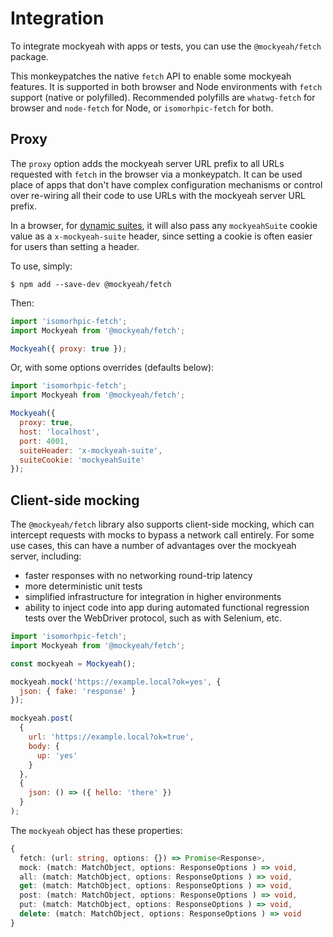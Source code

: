 # Integration

To integrate mockyeah with apps or tests, you can use the `@mockyeah/fetch` package.

This monkeypatches the native `fetch` API to enable some mockyeah features. It is supported in both browser and Node environments with `fetch` support (native or polyfilled). Recommended polyfills are `whatwg-fetch` for browser and `node-fetch` for Node, or `isomorhpic-fetch` for both.

## Proxy

The `proxy` option adds the mockyeah server URL prefix to all URLs requested with `fetch` in the browser via a monkeypatch. It can be used place of apps that don't have complex configuration mechanisms or control over re-wiring all their code to use URLs with the mockyeah server URL prefix.

In a browser, for [dynamic suites](Suites/Dynamic.md),
it will also pass any `mockyeahSuite` cookie value as a `x-mockyeah-suite` header,
since setting a cookie is often easier for users than setting a header.

To use, simply:

```console
$ npm add --save-dev @mockyeah/fetch
```

Then:

```js
import 'isomorhpic-fetch';
import Mockyeah from '@mockyeah/fetch';

Mockyeah({ proxy: true });
```

Or, with some options overrides (defaults below):

```js
import 'isomorhpic-fetch';
import Mockyeah from '@mockyeah/fetch';

Mockyeah({
  proxy: true,
  host: 'localhost',
  port: 4001,
  suiteHeader: 'x-mockyeah-suite',
  suiteCookie: 'mockyeahSuite'
});
```

## Client-side mocking

The `@mockyeah/fetch` library also supports client-side mocking, which can intercept
requests with mocks to bypass a network call entirely.
For some use cases, this can have a number of advantages over
the mockyeah server, including:

- faster responses with no networking round-trip latency
- more deterministic unit tests
- simplified infrastructure for integration in higher environments
- ability to inject code into app during automated functional regression tests over the
  WebDriver protocol, such as with Selenium, etc.

```js
import 'isomorhpic-fetch';
import Mockyeah from '@mockyeah/fetch';

const mockyeah = Mockyeah();

mockyeah.mock('https://example.local?ok=yes', {
  json: { fake: 'response' }
});

mockyeah.post(
  {
    url: 'https://example.local?ok=true',
    body: {
      up: 'yes'
    }
  },
  {
    json: () => ({ hello: 'there' })
  }
);
```

The `mockyeah` object has these properties:

```ts
{
  fetch: (url: string, options: {}) => Promise<Response>,
  mock: (match: MatchObject, options: ResponseOptions ) => void,
  all: (match: MatchObject, options: ResponseOptions ) => void,
  get: (match: MatchObject, options: ResponseOptions ) => void,
  post: (match: MatchObject, options: ResponseOptions ) => void,
  put: (match: MatchObject, options: ResponseOptions ) => void,
  delete: (match: MatchObject, options: ResponseOptions ) => void
}
```

